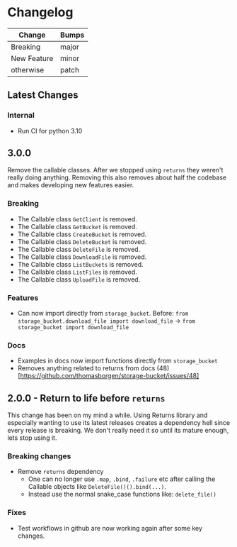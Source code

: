 # Changelog

| Change | Bumps |
| - | - |
| Breaking | major |
| New Feature | minor |
| otherwise | patch |

## Latest Changes

### Internal

* Run CI for python 3.10

## 3.0.0

Remove the callable classes. After we stopped using `returns` they weren't really doing anything. Removing this also removes about half the codebase and makes developing new features easier.

### Breaking

* The Callable class `GetClient` is removed.
* The Callable class `GetBucket` is removed.
* The Callable class `CreateBucket` is removed.
* The Callable class `DeleteBucket` is removed.
* The Callable class `DeleteFile` is removed.
* The Callable class `DownloadFile` is removed.
* The Callable class `ListBuckets` is removed.
* The Callable class `ListFiles` is removed.
* The Callable class `UploadFile` is removed.

### Features

* Can now import directly from `storage_bucket`. Before: `from storage_bucket.download_file import download_file` -> `from storage_bucket import download_file`


### Docs

* Examples in docs now import functions directly from `storage_bucket`
* Removes anything related to returns from docs (48)[https://github.com/thomasborgen/storage-bucket/issues/48]

## 2.0.0 - Return to life before `returns`

This change has been on my mind a while. Using Returns library and especially wanting to use its latest releases creates a dependency hell since every release is breaking. We don't really need it so until its mature enough, lets stop using it.

### Breaking changes

* Remove `returns` dependency
  * One can no longer use `.map`, `.bind`, `.failure` etc after calling the Callable objects like `DeleteFile()().bind(...)`.
  * Instead use the normal snake_case functions like: `delete_file()`

### Fixes

* Test workflows in github are now working again after some key changes.
